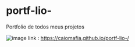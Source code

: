 # portf-lio-
Portfolio de todos meus projetos


![image](https://user-images.githubusercontent.com/91575842/187452995-93fa7b11-2343-428a-828c-23c3c2106d63.png)
link : https://caiomafia.github.io/portf-lio-/
